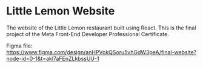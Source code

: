 # Little Lemon Website

The website of the Little Lemon restaurant built using React. This is the final project of the Meta Front-End Developer Professional Certificate.

Figma file: https://www.figma.com/design/anHPVokQSoru5vhGdW3peA/final-website?node-id=0-1&t=akl7aFEnZLkbssUU-1
